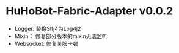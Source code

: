 # HuHoBot-Fabric-Adapter v0.0.2

- Logger: 替换Slfj4为Log4j2
- Mixin： 修复部分版本的mixin无法监听
- Websocket: 修复关服卡顿

